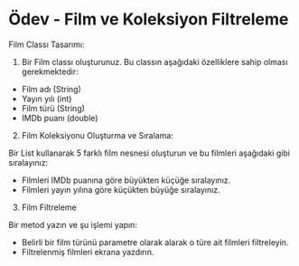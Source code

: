 # Ödev - Film ve Koleksiyon Filtreleme

Film Classı Tasarımı:

1. Bir Film classı oluşturunuz. Bu classın aşağıdaki özelliklere sahip olması gerekmektedir:
- Film adı (String)
- Yayın yılı (int)
- Film türü (String)
- IMDb puanı (double)

2. Film Koleksiyonu Oluşturma ve Sıralama:

Bir List kullanarak 5 farklı film nesnesi oluşturun ve bu filmleri aşağıdaki gibi sıralayınız:
- Filmleri IMDb puanına göre büyükten küçüğe sıralayınız.
- Filmleri yayın yılına göre küçükten büyüğe sıralayınız.

3. Film Filtreleme

Bir metod yazın ve şu işlemi yapın:
- Belirli bir film türünü parametre olarak alarak o türe ait filmleri filtreleyin.
- Filtrelenmiş filmleri ekrana yazdırın.